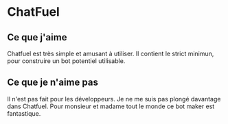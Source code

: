 # ChatFuel 

## Ce que j'aime  

Chatfuel est très simple et amusant à utiliser. Il contient le strict minimun, pour construire un bot potentiel utilisable. 

## Ce que je n'aime pas 

Il n'est pas fait pour les développeurs. Je ne me suis pas plongé davantage dans Chatfuel. Pour monsieur et madame tout le monde ce bot maker est fantastique.   
